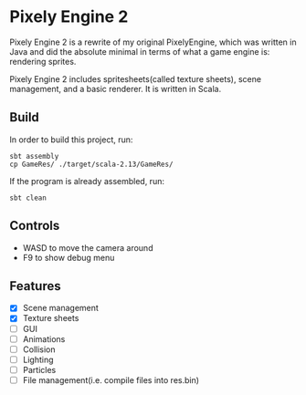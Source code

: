 # Pixely Engine 2

Pixely Engine 2 is a rewrite of my original PixelyEngine, which was written in Java and did the absolute minimal in terms of what a game engine is: rendering sprites.

Pixely Engine 2 includes spritesheets(called texture sheets), scene management, and a basic renderer. It is written in Scala.

## Build

In order to build this project, run:

```
sbt assembly
cp GameRes/ ./target/scala-2.13/GameRes/
```

If the program is already assembled, run:

```
sbt clean
```

## Controls

- WASD to move the camera around
- F9 to show debug menu

## Features

- [x] Scene management
- [x] Texture sheets
- [ ] GUI
- [ ] Animations
- [ ] Collision
- [ ] Lighting
- [ ] Particles
- [ ] File management(i.e. compile files into res.bin)